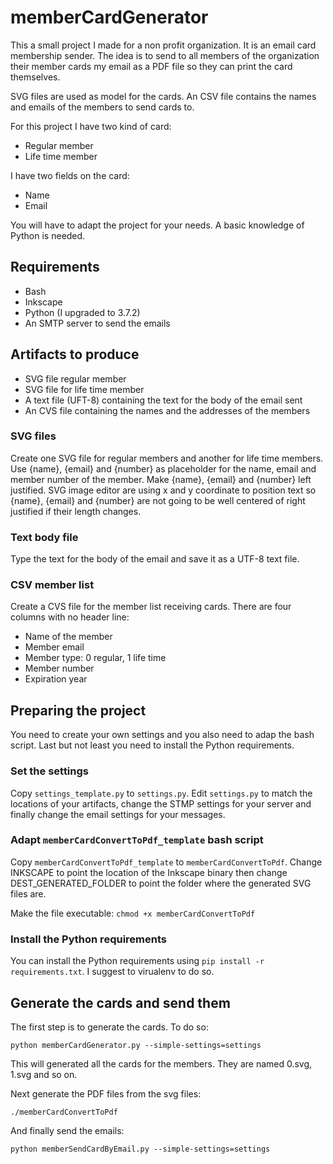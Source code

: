 # memberCardGenerator

This a small project I made for a non profit organization. It is an email card membership sender. The idea is to send to all members of the organization their member cards my email as a PDF file so they can print the card themselves.

SVG files are used as model for the cards. An CSV file contains the names and emails of the members to send cards to.

For this project I have two kind of card:

* Regular member
* Life time member

I have two fields on the card:

* Name
* Email

You will have to adapt the project for your needs. A basic knowledge of Python is needed.

## Requirements

* Bash
* Inkscape
* Python (I upgraded to 3.7.2)
* An SMTP server to send the emails

## Artifacts to produce

* SVG file regular member
* SVG file for life time member
* A text file (UFT-8) containing the text for the body of the email sent
* An CVS file containing the names and the addresses of the members

### SVG files

Create one SVG file for regular members and another for life time members. Use {name}, {email} and {number} as placeholder for the name, email and member number of the member. Make {name}, {email} and {number} left justified. SVG image editor are using x and y coordinate to position text so {name}, {email} and {number} are not going to be well centered of right justified if their length changes.

### Text body file

Type the text for the body of the email and save it as a UTF-8 text file.

### CSV member list

Create a CVS file for the member list receiving cards. There are four columns with no header line:

* Name of the member
* Member email
* Member type: 0 regular, 1 life time
* Member number
* Expiration year

## Preparing the project

You need to create your own settings and you also need to adap the bash script. Last but not least you need to install the Python requirements.

### Set the settings

Copy `settings_template.py` to `settings.py`. Edit `settings.py` to match the locations of your artifacts, change the STMP settings for your server and finally change the email settings for your messages.

### Adapt `memberCardConvertToPdf_template` bash script

Copy `memberCardConvertToPdf_template` to `memberCardConvertToPdf`. Change INKSCAPE to point the location of the Inkscape binary then change DEST_GENERATED_FOLDER to point the folder where the generated SVG files are.

Make the file executable: `chmod +x memberCardConvertToPdf`

### Install the Python requirements

You can install the Python requirements using `pip install -r requirements.txt`. I suggest to virualenv to do so.

## Generate the cards and send them

The first step is to generate the cards. To do so:

    python memberCardGenerator.py --simple-settings=settings
    
This will generated all the cards for the members. They are named 0.svg, 1.svg and so on.

Next generate the PDF files from the svg files:

    ./memberCardConvertToPdf
    
And finally send the emails:

    python memberSendCardByEmail.py --simple-settings=settings
